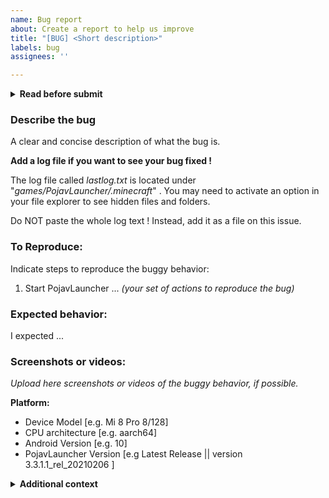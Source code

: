 ```yaml
---
name: Bug report
about: Create a report to help us improve
title: "[BUG] <Short description>"
labels: bug
assignees: ''

---
```


<!--
If you don't fill in this template, this issue will be marked as invalid and closed.
-->

<details> <summary><b>Read before submit</b></summary>
<br>
- Make sure there was not duplicated issues.<br>
- Make sure you have filled this issue template, or this will get rejected.
</details>

### Describe the bug
A clear and concise description of what the bug is.

**Add a log file if you want to see your bug fixed !**

The log file called *lastlog.txt* is located under "*games/PojavLauncher/.minecraft*" .
You may need to activate an option in your file explorer to see hidden files and folders.

Do NOT paste the whole log text ! Instead, add it as a file on this issue.

### To Reproduce:
Indicate steps to reproduce the buggy behavior:

1. Start PojavLauncher
... *(your set of actions to reproduce the bug)*

### Expected behavior:
I expected ...

### Screenshots or videos:
*Upload here screenshots or videos of the buggy behavior, if possible.*

**Platform:**
 - Device Model [e.g. Mi 8 Pro 8/128]
 - CPU architecture [e.g. aarch64] 
 - Android Version [e.g. 10]
 - PojavLauncher Version [e.g Latest Release || version 3.3.1.1_rel_20210206 ]


<details> <summary><b>Additional context</b></summary>
<br>
<pre>
Add any other context about the problem here.
</pre>
</details>
